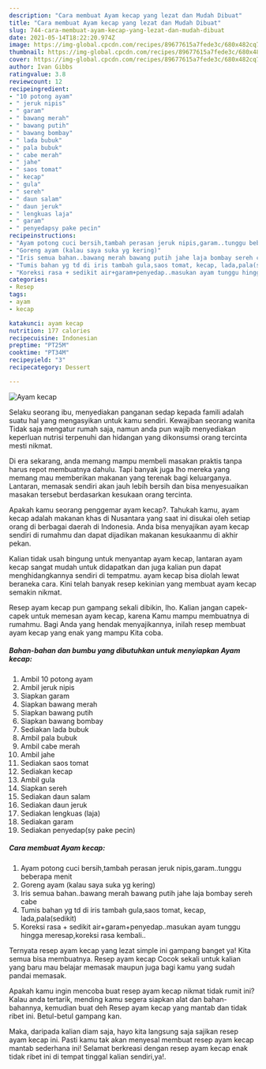 ```yaml
---
description: "Cara membuat Ayam kecap yang lezat dan Mudah Dibuat"
title: "Cara membuat Ayam kecap yang lezat dan Mudah Dibuat"
slug: 744-cara-membuat-ayam-kecap-yang-lezat-dan-mudah-dibuat
date: 2021-05-14T18:22:20.974Z
image: https://img-global.cpcdn.com/recipes/89677615a7fede3c/680x482cq70/ayam-kecap-foto-resep-utama.jpg
thumbnail: https://img-global.cpcdn.com/recipes/89677615a7fede3c/680x482cq70/ayam-kecap-foto-resep-utama.jpg
cover: https://img-global.cpcdn.com/recipes/89677615a7fede3c/680x482cq70/ayam-kecap-foto-resep-utama.jpg
author: Ivan Gibbs
ratingvalue: 3.8
reviewcount: 12
recipeingredient:
- "10 potong ayam"
- " jeruk nipis"
- " garam"
- " bawang merah"
- " bawang putih"
- " bawang bombay"
- " lada bubuk"
- " pala bubuk"
- " cabe merah"
- " jahe"
- " saos tomat"
- " kecap"
- " gula"
- " sereh"
- " daun salam"
- " daun jeruk"
- " lengkuas laja"
- " garam"
- " penyedapsy pake pecin"
recipeinstructions:
- "Ayam potong cuci bersih,tambah perasan jeruk nipis,garam..tunggu beberapa menit"
- "Goreng ayam (kalau saya suka yg kering)"
- "Iris semua bahan..bawang merah bawang putih jahe laja bombay sereh cabe"
- "Tumis bahan yg td di iris tambah gula,saos tomat, kecap, lada,pala(sedikit)"
- "Koreksi rasa + sedikit air+garam+penyedap..masukan ayam tunggu hingga meresap,koreksi rasa kembali.."
categories:
- Resep
tags:
- ayam
- kecap

katakunci: ayam kecap 
nutrition: 177 calories
recipecuisine: Indonesian
preptime: "PT25M"
cooktime: "PT34M"
recipeyield: "3"
recipecategory: Dessert

---
```



![Ayam kecap](https://img-global.cpcdn.com/recipes/89677615a7fede3c/680x482cq70/ayam-kecap-foto-resep-utama.jpg)

Selaku seorang ibu, menyediakan panganan sedap kepada famili adalah suatu hal yang mengasyikan untuk kamu sendiri. Kewajiban seorang  wanita Tidak saja mengatur rumah saja, namun anda pun wajib menyediakan keperluan nutrisi terpenuhi dan hidangan yang dikonsumsi orang tercinta mesti nikmat.

Di era  sekarang, anda memang mampu membeli masakan praktis tanpa harus repot membuatnya dahulu. Tapi banyak juga lho mereka yang memang mau memberikan makanan yang terenak bagi keluarganya. Lantaran, memasak sendiri akan jauh lebih bersih dan bisa menyesuaikan masakan tersebut berdasarkan kesukaan orang tercinta. 



Apakah kamu seorang penggemar ayam kecap?. Tahukah kamu, ayam kecap adalah makanan khas di Nusantara yang saat ini disukai oleh setiap orang di berbagai daerah di Indonesia. Anda bisa menyajikan ayam kecap sendiri di rumahmu dan dapat dijadikan makanan kesukaanmu di akhir pekan.

Kalian tidak usah bingung untuk menyantap ayam kecap, lantaran ayam kecap sangat mudah untuk didapatkan dan juga kalian pun dapat menghidangkannya sendiri di tempatmu. ayam kecap bisa diolah lewat beraneka cara. Kini telah banyak resep kekinian yang membuat ayam kecap semakin nikmat.

Resep ayam kecap pun gampang sekali dibikin, lho. Kalian jangan capek-capek untuk memesan ayam kecap, karena Kamu mampu membuatnya di rumahmu. Bagi Anda yang hendak menyajikannya, inilah resep membuat ayam kecap yang enak yang mampu Kita coba.

<!--inarticleads1-->

##### Bahan-bahan dan bumbu yang dibutuhkan untuk menyiapkan Ayam kecap:

1. Ambil 10 potong ayam
1. Ambil  jeruk nipis
1. Siapkan  garam
1. Siapkan  bawang merah
1. Siapkan  bawang putih
1. Siapkan  bawang bombay
1. Sediakan  lada bubuk
1. Ambil  pala bubuk
1. Ambil  cabe merah
1. Ambil  jahe
1. Sediakan  saos tomat
1. Sediakan  kecap
1. Ambil  gula
1. Siapkan  sereh
1. Sediakan  daun salam
1. Sediakan  daun jeruk
1. Sediakan  lengkuas (laja)
1. Sediakan  garam
1. Sediakan  penyedap(sy pake pecin)




<!--inarticleads2-->

##### Cara membuat Ayam kecap:

1. Ayam potong cuci bersih,tambah perasan jeruk nipis,garam..tunggu beberapa menit
1. Goreng ayam (kalau saya suka yg kering)
1. Iris semua bahan..bawang merah bawang putih jahe laja bombay sereh cabe
1. Tumis bahan yg td di iris tambah gula,saos tomat, kecap, lada,pala(sedikit)
1. Koreksi rasa + sedikit air+garam+penyedap..masukan ayam tunggu hingga meresap,koreksi rasa kembali..




Ternyata resep ayam kecap yang lezat simple ini gampang banget ya! Kita semua bisa membuatnya. Resep ayam kecap Cocok sekali untuk kalian yang baru mau belajar memasak maupun juga bagi kamu yang sudah pandai memasak.

Apakah kamu ingin mencoba buat resep ayam kecap nikmat tidak rumit ini? Kalau anda tertarik, mending kamu segera siapkan alat dan bahan-bahannya, kemudian buat deh Resep ayam kecap yang mantab dan tidak ribet ini. Betul-betul gampang kan. 

Maka, daripada kalian diam saja, hayo kita langsung saja sajikan resep ayam kecap ini. Pasti kamu tak akan menyesal membuat resep ayam kecap mantab sederhana ini! Selamat berkreasi dengan resep ayam kecap enak tidak ribet ini di tempat tinggal kalian sendiri,ya!.

